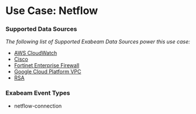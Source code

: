 Use Case: Netflow
=================

### Supported Data Sources

_The following list of Supported Exabeam Data Sources power this use case:_

* [AWS CloudWatch](../DataSources/datasource_aws_cloudwatch_aws_cloudwatch.md)
* [Cisco](../DataSources/datasource_cisco_cisco.md)
* [Fortinet Enterprise Firewall](../DataSources/datasource_fortinet_enterprise_firewall_fortinet_enterprise_firewall.md)
* [Google Cloud Platform VPC](../DataSources/datasource_google_cloud_platform_vpc_google_cloud_platform_vpc.md)
* [RSA](../DataSources/datasource_rsa_rsa.md)


### Exabeam Event Types

- netflow-connection
